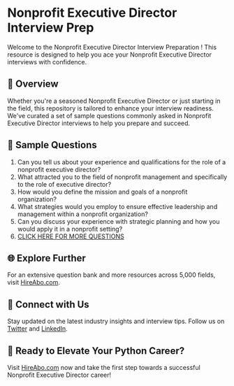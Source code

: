 # Nonprofit Executive Director Interview Prep

Welcome to the Nonprofit Executive Director Interview Preparation ! This resource is designed to help you ace your Nonprofit Executive Director interviews with confidence.

## 🚀 Overview

Whether you're a seasoned Nonprofit Executive Director or just starting in the field, this repository is tailored to enhance your interview readiness. We've curated a set of sample questions commonly asked in Nonprofit Executive Director interviews to help you prepare and succeed.

## 📝 Sample Questions

1. Can you tell us about your experience and qualifications for the role of a nonprofit executive director?
2. What attracted you to the field of nonprofit management and specifically to the role of executive director?
3. How would you define the mission and goals of a nonprofit organization?
4. What strategies would you employ to ensure effective leadership and management within a nonprofit organization?
5. Can you discuss your experience with strategic planning and how you would apply it in a nonprofit setting?
6. [CLICK HERE FOR MORE QUESTIONS](https://hireabo.com/job/7_3_47/Nonprofit%20Executive%20Director)

## 🌐 Explore Further

For an extensive question bank and more resources across 5,000 fields, visit [HireAbo.com](https://www.hireabo.com).

## 📱 Connect with Us

Stay updated on the latest industry insights and interview tips. Follow us on [Twitter](https://twitter.com/hireabo) and [LinkedIn](https://www.linkedin.com/in/hire-abo-3609972a8/).

## 🚀 Ready to Elevate Your Python Career?

Visit [HireAbo.com](https://www.hireabo.com) now and take the first step towards a successful Nonprofit Executive Director career!